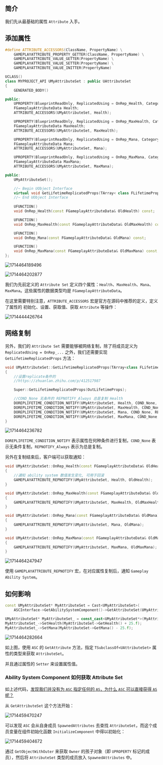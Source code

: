 ## 简介

我们先从最基础的属性 `Attribute` 入手。

## 添加属性

```C++
#define ATTRIBUTE_ACCESSORS(ClassName, PropertyName) \
	GAMEPLAYATTRIBUTE_PROPERTY_GETTER(ClassName, PropertyName) \
	GAMEPLAYATTRIBUTE_VALUE_GETTER(PropertyName) \
	GAMEPLAYATTRIBUTE_VALUE_SETTER(PropertyName) \
	GAMEPLAYATTRIBUTE_VALUE_INITTER(PropertyName)

UCLASS()
class MYPROJECT_API UMyAttributeSet : public UAttributeSet
{
	GENERATED_BODY()

public:
	UPROPERTY(BlueprintReadOnly, ReplicatedUsing = OnRep_Health, Category = "Vital Attributes")
	FGameplayAttributeData Health;
	ATTRIBUTE_ACCESSORS(UMyAttributeSet, Health);

	UPROPERTY(BlueprintReadOnly, ReplicatedUsing = OnRep_MaxHealth, Category = "Vital Attributes")
	FGameplayAttributeData MaxHealth;
	ATTRIBUTE_ACCESSORS(UMyAttributeSet, MaxHealth);

	UPROPERTY(BlueprintReadOnly, ReplicatedUsing = OnRep_Mana, Category = "Vital Attributes")
	FGameplayAttributeData Mana;
	ATTRIBUTE_ACCESSORS(UMyAttributeSet, Mana);

	UPROPERTY(BlueprintReadOnly, ReplicatedUsing = OnRep_MaxMana, Category = "Vital Attributes")
	FGameplayAttributeData MaxMana;
	ATTRIBUTE_ACCESSORS(UMyAttributeSet, MaxMana);

public:
	UMyAttributeSet();

	//~ Begin UObject Interface
	virtual void GetLifetimeReplicatedProps(TArray< class FLifetimeProperty >& OutLifetimeProps) const override;
	//~ End UObject Interface
    
    UFUNCTION()
	void OnRep_Health(const FGameplayAttributeData& OldHealth) const;

	UFUNCTION()
	void OnRep_MaxHealth(const FGameplayAttributeData& OldMaxHealth) const;

	UFUNCTION()
	void OnRep_Mana(const FGameplayAttributeData& OldMana) const;

	UFUNCTION()
	void OnRep_MaxMana(const FGameplayAttributeData& OldMaxMana) const;
};

```

![1714464189496](image/1714464189496.png)

![1714464202877](image/1714464202877.png)

我们为先前定义的 `Attribute Set` 定义四个属性：`Health`、`MaxHealth`、`Mana`、`MaxMana`。这些属性的数据类型均是 `FGameplayAttributeData`。

在这里需要特别注意，`ATTRIBUTE_ACCESSORS` 宏是官方在源码中推荐的定义，定义了属性的 初始化、设置、获取值、获取 `Attribute` 等操作：

![1714444426764](image/1714444426764.png)

## 网络复制

另外，我们的 `Attribute Set` 需要能够被网络复制，除了将成员定义为 `ReplicatedUsing = OnRep_...` 之外，我们还需要实现 `GetLifetimeReplicatedProps` 方法：

```C++
void UMyAttributeSet::GetLifetimeReplicatedProps(TArray<class FLifetimeProperty>& OutLifetimeProps) const
{
	//设置replicate条件的
	//https://zhuanlan.zhihu.com/p/412517987

	Super::GetLifetimeReplicatedProps(OutLifetimeProps);

	//COND_None 无条件的 REPNOTIFY_Always 总是复制 Health
	DOREPLIFETIME_CONDITION_NOTIFY(UMyAttributeSet, Health, COND_None, REPNOTIFY_Always);
	DOREPLIFETIME_CONDITION_NOTIFY(UMyAttributeSet, MaxHealth, COND_None, REPNOTIFY_Always);
	DOREPLIFETIME_CONDITION_NOTIFY(UMyAttributeSet, Mana, COND_None, REPNOTIFY_Always);
	DOREPLIFETIME_CONDITION_NOTIFY(UMyAttributeSet, MaxMana, COND_None, REPNOTIFY_Always);
}
```

![1714464236782](image/1714464236782.png)

`DOREPLIFETIME_CONDITION_NOTIFY` 表示属性在何种条件进行复制，`COND_None` 表示无条件复制，`REPNOTIFY_Always` 表示为总是复制。

另外在复制结束后，客户端可以获取通知：

```C++
void UMyAttributeSet::OnRep_Health(const FGameplayAttributeData& OldHealth) const
{
	//通知 ability system 数值发生变化, 可用于回滚
	GAMEPLAYATTRIBUTE_REPNOTIFY(UMyAttributeSet, Health, OldHealth);
}

void UMyAttributeSet::OnRep_MaxHealth(const FGameplayAttributeData& OldMaxHealth) const
{
	GAMEPLAYATTRIBUTE_REPNOTIFY(UMyAttributeSet, MaxHealth, OldMaxHealth);
}

void UMyAttributeSet::OnRep_Mana(const FGameplayAttributeData& OldMana) const
{
	GAMEPLAYATTRIBUTE_REPNOTIFY(UMyAttributeSet, Mana, OldMana);
}

void UMyAttributeSet::OnRep_MaxMana(const FGameplayAttributeData& OldMaxMana) const
{
	GAMEPLAYATTRIBUTE_REPNOTIFY(UMyAttributeSet, MaxMana, OldMaxMana);
}
```

![1714464247947](image/1714464247947.png)

使用 `GAMEPLAYATTRIBUTE_REPNOTIFY` 宏，在对应属性复制后，通知 `Gameplay Ability System`。

## 如何影响

```C++
const UMyAttributeSet* MyAttributeSet = Cast<UMyAttributeSet>(
    ASCInterface->GetAbilitySystemComponent()->GetAttributeSet(UMyAttributeSet::StaticClass()));

UMyAttributeSet* MyAttributeSet_ = const_cast<UMyAttributeSet*>(MyAttributeSet);
MyAttributeSet_->SetHealth(MyAttributeSet->GetHealth() + 25.f);
MyAttributeSet_->SetMana(MyAttributeSet->GetMana() - 25.f);
```

![1714464282664](image/1714464282664.png)

如上图，使用 `ASC` 的 `GetAttribute` 方法，指定 `TSubclassOf<UAttributeSet>` 属性的类型来获取 `AttributeSet`。

并且通过属性的 `Setter` 来设置属性值。

### Ability System Component 如何获取 Attribute Set

如上述代码，<u>发现我们并没有为 `ASC` 指定任何的 `AS`，为什么 `ASC` 可以直接获得 `AS` 呢？</u>

从 `GetAttributeSet` 这个方法开始：

![1714459470247](image/1714459470247.png)

可以发现 `ASC` 会从自身成员 `SpawnedAttributes` 去查找 `AttributeSet`，而这个成员变量在组件初始化函数 `InitializeComponent` 中得以初始化：

![1714459404672](image/1714459404672.png)

通过 `GetObjectWithOuter` 来获取 `Owner` 的孩子对象（即 `UPROPERTY` 标记的成员），然后将 `AttributeSet` 类型的成员放入 `SpawnedAttributes` 中。